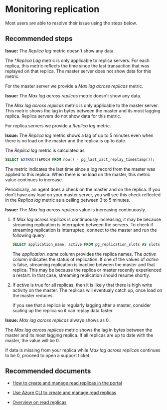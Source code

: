 <properties
	pageTitle="Monitoring replication in Azure Database for PostgreSQL"
	description="Metric issues"
	service="microsoft.dbforpostgresql"
	resource="servers"
	authors="rachel-msft"
    ms.author="raagyema"
	displayOrder="40"
	selfHelpType="resource"
	supportTopicIds="32633545"
	resourceTags="servers, databases"
	productPesIds="16222"
	cloudEnvironments="public"
	articleId="postgresmonitorreplication"
/>

# Monitoring replication

Most users are able to resolve their issue using the steps below.

## **Recommended steps**

**Issue:** The *Replica lag* metric doesn't show any data.

The **Replica Lag* metric is only applicable to replica servers. For each replica, this metric reflects the time since the last transaction that was replayed on that replica. The master server does not show data for this metric.

For the master server we provide a *Max lag across replicas* metric.


**Issue:** The *Max lag across replicas* metric doesn't show any data.

The *Max lag across replicas* metric is only applicable to the master server. This metric shows the lag in bytes between the master and its most lagging replica. Replica servers do not show data for this metric.

For replica servers we provide a *Replica lag* metric. 

**Issue:** The *Replica lag* metric shows a lag of up to 5 minutes even when there is no load on the master and the replica is up to date.

The *Replica lag* metric is calculated as 

```SQL
SELECT EXTRACT(EPOCH FROM now() - pg_last_xact_replay_timestamp());
```

The metric indicates the last time since a log record from the master was applied to this replica. When there is no load on the master, this metric value continues to increase. 

Periodically, an agent does a check on the master and on the replica. If you don't have any load on your master server, you will see this check reflected in the *Replica lag* metric as a ceiling between 3 to 5 minutes. 


**Issue:** The *Max lag across replicas* value is increasing continuously.

1. If *Max lag across replicas* is continuously increasing, it may be because streaming replication is interrupted between the servers.
   To check if streaming replication is interrupted, connect to the master and run the following query:
   
   ```SQL
   SELECT application_name, active FROM pg_replication_slots AS slots LEFT JOIN pg_stat_replication AS stats ON stats.pid = slots.active_pid;
   ```

   The *application_name* column provides the replica names. The *active* column indicates the status of replication. If one of the values of *active* is false, streaming replication is inactive between the master and that replica. This may be because the replica or master recently experienced a restart. In that case, streaming replication should resume shortly. 

2. If *active* is true for all replicas, then it is likely that there is high write activity on the master. The replicas will eventualy catch up, once load on the master reduces.

   If you see that a replica is regularly lagging after a master, consider scaling up the replica so it can replay data faster.


**Issue:** *Max lag across replicas* always shows as 0.

The *Max lag across replicas* metric shows the lag in bytes between the master and its most lagging replica. If all replicas are up to date with the master, the value will be 0. 

If data is missing from your replica while *Max lag across replicas* continues to be 0, proceed to open a support ticket. 


## **Recommended documents**

* [How to create and manage read replicas in the portal](https://docs.microsoft.com/azure/postgresql/howto-read-replicas-portal)

* [Use Azure CLI to create and manage read replicas](https://docs.microsoft.com/azure/postgresql/howto-read-replicas-cli)

* [Overview on read replicas](https://docs.microsoft.com/azure/postgresql/concepts-read-replicas)
